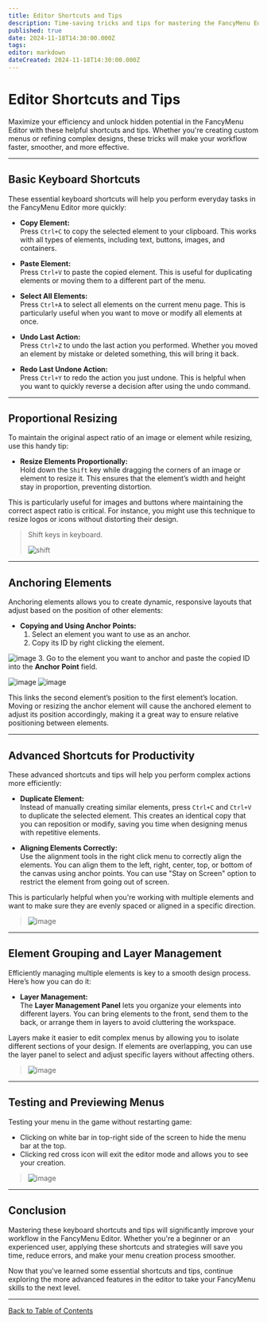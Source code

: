 ```yaml
---
title: Editor Shortcuts and Tips  
description: Time-saving tricks and tips for mastering the FancyMenu Editor.  
published: true  
date: 2024-11-18T14:30:00.000Z  
tags:  
editor: markdown  
dateCreated: 2024-11-18T14:30:00.000Z  
---
```


# Editor Shortcuts and Tips

Maximize your efficiency and unlock hidden potential in the FancyMenu Editor with these helpful shortcuts and tips. Whether you're creating custom menus or refining complex designs, these tricks will make your workflow faster, smoother, and more effective.

---

## Basic Keyboard Shortcuts

These essential keyboard shortcuts will help you perform everyday tasks in the FancyMenu Editor more quickly:

- **Copy Element:**  
  Press `Ctrl+C` to copy the selected element to your clipboard. This works with all types of elements, including text, buttons, images, and containers.

- **Paste Element:**  
  Press `Ctrl+V` to paste the copied element. This is useful for duplicating elements or moving them to a different part of the menu.

- **Select All Elements:**  
  Press `Ctrl+A` to select all elements on the current menu page. This is particularly useful when you want to move or modify all elements at once.

- **Undo Last Action:**  
  Press `Ctrl+Z` to undo the last action you performed. Whether you moved an element by mistake or deleted something, this will bring it back.

- **Redo Last Undone Action:**  
  Press `Ctrl+Y` to redo the action you just undone. This is helpful when you want to quickly reverse a decision after using the undo command.

---

## Proportional Resizing

To maintain the original aspect ratio of an image or element while resizing, use this handy tip:

- **Resize Elements Proportionally:**  
  Hold down the `Shift` key while dragging the corners of an image or element to resize it. This ensures that the element’s width and height stay in proportion, preventing distortion.

This is particularly useful for images and buttons where maintaining the correct aspect ratio is critical. For instance, you might use this technique to resize logos or icons without distorting their design.

> Shift keys in keyboard.  
> 
> ![shift](https://github.com/user-attachments/assets/38486f41-0929-432f-ab97-4b81c2a405af)

---

## Anchoring Elements

Anchoring elements allows you to create dynamic, responsive layouts that adjust based on the position of other elements:

- **Copying and Using Anchor Points:**  
  1. Select an element you want to use as an anchor.  
  2. Copy its ID by right clicking the element.  

![image](https://github.com/user-attachments/assets/654804c6-13de-4c5b-b050-69659431eac8)
  3. Go to the element you want to anchor and paste the copied ID into the **Anchor Point** field.

![image](https://github.com/user-attachments/assets/238cf4e2-ca0b-418a-acd6-791f29e32151)
![image](https://github.com/user-attachments/assets/6cdcd806-56b2-4dc2-adb8-0e0a3e0826b8)




This links the second element’s position to the first element’s location. Moving or resizing the anchor element will cause the anchored element to adjust its position accordingly, making it a great way to ensure relative positioning between elements.

---

## Advanced Shortcuts for Productivity

These advanced shortcuts and tips will help you perform complex actions more efficiently:

- **Duplicate Element:**  
  Instead of manually creating similar elements, press `Ctrl+C` and `Ctrl+V` to duplicate the selected element. This creates an identical copy that you can reposition or modify, saving you time when designing menus with repetitive elements.

- **Aligning Elements Correctly:**  
  Use the alignment tools in the right click menu to correctly align the elements. You can align them to the left, right, center, top, or bottom of the canvas using anchor points. You can use "Stay on Screen" option to restrict the element from going out of screen.

This is particularly helpful when you're working with multiple elements and want to make sure they are evenly spaced or aligned in a specific direction.

> ![image](https://github.com/user-attachments/assets/8a120c26-d0cd-4ad3-bdbc-32d472192526)


---

## Element Grouping and Layer Management

Efficiently managing multiple elements is key to a smooth design process. Here’s how you can do it:

- **Layer Management:**  
  The **Layer Management Panel** lets you organize your elements into different layers. You can bring elements to the front, send them to the back, or arrange them in layers to avoid cluttering the workspace.

Layers make it easier to edit complex menus by allowing you to isolate different sections of your design. If elements are overlapping, you can use the layer panel to select and adjust specific layers without affecting others.

> ![image](https://github.com/user-attachments/assets/027f19b7-3514-44f0-815a-682b4f20821d)

---

## Testing and Previewing Menus

Testing your menu in the game without restarting game:

- Clicking on white bar in top-right side of the screen to hide the menu bar at the top.
- Clicking red cross icon will exit the editor mode and allows you to see your creation.

> ![image](https://github.com/user-attachments/assets/3477c2e7-61a4-47fc-8943-83509f6a38b8)

---

## Conclusion

Mastering these keyboard shortcuts and tips will significantly improve your workflow in the FancyMenu Editor. Whether you're a beginner or an experienced user, applying these shortcuts and strategies will save you time, reduce errors, and make your menu creation process smoother.

Now that you've learned some essential shortcuts and tips, continue exploring the more advanced features in the editor to take your FancyMenu skills to the next level.

---

[Back to Table of Contents](#)
